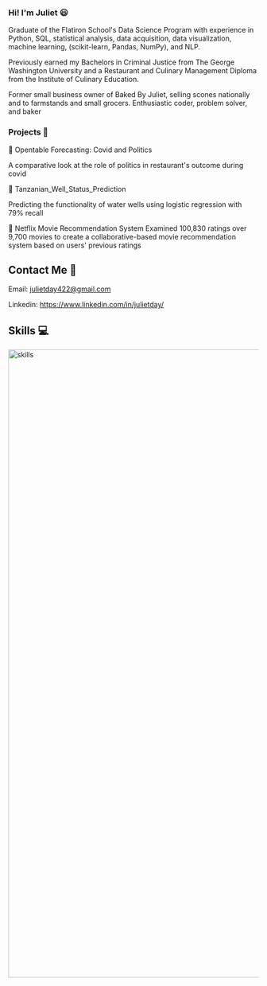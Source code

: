 ### Hi! I'm Juliet :smiley:

Graduate of the Flatiron School's Data Science Program with experience in Python, SQL, statistical analysis, data acquisition, data visualization, machine learning, (scikit-learn, Pandas, NumPy), and NLP. 

Previously earned my Bachelors in Criminal Justice from The George Washington University and a Restaurant and Culinary Management Diploma from the Institute of Culinary Education.

Former small business owner of Baked By Juliet, selling scones nationally and to farmstands and small grocers. 
Enthusiastic coder, problem solver, and baker

### Projects :tada:

 :fork_and_knife: Opentable Forecasting: Covid and Politics
 
A comparative look at the role of politics in restaurant's outcome during covid

:potable_water: Tanzanian_Well_Status_Prediction

Predicting the functionality of water wells using logistic regression with 79% recall

:movie_camera: Netflix Movie Recommendation System
Examined 100,830 ratings over 9,700 movies to create a collaborative-based movie recommendation system based on users' previous ratings

## Contact Me 👋
Email: julietday422@gmail.com

Linkedin: https://www.linkedin.com/in/julietday/

## Skills :computer:

<img width="1263" alt="skills" src="https://user-images.githubusercontent.com/100893109/182430358-27b308a1-0c3f-4daf-865c-4aad5d30a631.png">


<!--
**julietday422/julietday422** is a ✨ _special_ ✨ repository because its `README.md` (this file) appears on your GitHub profile.

Here are some ideas to get you started:

- 🔭 I’m currently working on ...
- 🌱 I’m currently learning ...
- 👯 I’m looking to collaborate on ...
- 🤔 I’m looking for help with ...
- 💬 Ask me about ...
- 📫 How to reach me: ...
- 😄 Pronouns: ...
- ⚡ Fun fact: ...
-->
